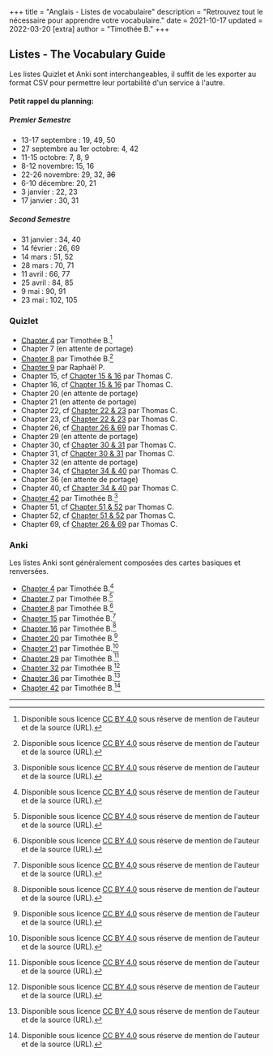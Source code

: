 +++
title = "Anglais - Listes de vocabulaire"
description = "Retrouvez tout le nécessaire pour apprendre votre vocabulaire."
date = 2021-10-17
updated = 2022-03-20
[extra]
author = "Timothée B."
+++

## Listes - The Vocabulary Guide

Les listes Quizlet et Anki sont interchangeables, il suffit de les exporter au format CSV pour permettre leur portabilité d'un service à l'autre.

#### Petit rappel du planning:

##### Premier Semestre

* 13-17 septembre : 19, 49, 50 
* 27 septembre au 1er octobre: 4, 42
* 11-15 octobre: 7, 8, 9
* 8-12 novembre: 15, 16
* 22-26 novembre: 29, 32, ~~36~~
* 6-10 décembre: 20, 21
* 3 janvier : 22, 23
* 17 janvier : 30, 31

##### Second Semestre

* 31 janvier : 34, 40
* 14 février : 26, 69
* 14 mars : 51, 52
* 28 mars : 70, 71
* 11 avril : 66, 77
* 25 avril : 84, 85
* 9 mai : 90, 91
* 23 mai : 102, 105


### Quizlet

* [Chapter 4](https://quizlet.com/fr/617866803/the-vocabulary-guide-chapter-4-flash-cards/) par Timothée B.[^1]
* Chapter 7 (en attente de portage)
* [Chapter 8](https://quizlet.com/fr/627092576/the-vocabulary-guide-chapter-8-the-human-being-behaviour-and-manners-flash-cards) par Timothée B.[^1]
* [Chapter 9](https://quizlet.com/fr/627069594/liste-9-flash-cards/) par Raphaël P.
* Chapter 15, cf [Chapter 15 & 16](https://quizlet.com/_ahi878?x=1qqt&i=3xkvg7) par Thomas C.
* Chapter 16, cf [Chapter 15 & 16](https://quizlet.com/_ahi878?x=1qqt&i=3xkvg7) par Thomas C.
* Chapter 20 (en attente de portage)
* Chapter 21 (en attente de portage)
* Chapter 22, cf [Chapter 22 & 23](https://quizlet.com/_atr4cy?x=1qqt&i=3xkvg7) par Thomas C.
* Chapter 23, cf [Chapter 22 & 23](https://quizlet.com/_atr4cy?x=1qqt&i=3xkvg7) par Thomas C.
* Chapter 26, cf [Chapter 26 & 69](https://quizlet.com/_b0z1xf?x=1jqt&i=3xkvg7) par Thomas C.
* Chapter 29 (en attente de portage)
* Chapter 30, cf [Chapter 30 & 31](https://quizlet.com/_ausygo?x=1qqt&i=3xkvg7) par Thomas C.
* Chapter 31, cf [Chapter 30 & 31](https://quizlet.com/_ausygo?x=1qqt&i=3xkvg7) par Thomas C.
* Chapter 32 (en attente de portage)
* Chapter 34, cf [Chapter 34 & 40](https://quizlet.com/_axcfuf?x=1jqt&i=3xkvg7) par Thomas C.
* Chapter 36 (en attente de portage)
* Chapter 40, cf [Chapter 34 & 40](https://quizlet.com/_axcfuf?x=1jqt&i=3xkvg7) par Thomas C.
* [Chapter 42](https://quizlet.com/fr/617882829/the-vocabulary-guide-chapter-42-mans-basic-concerns-flash-cards/) par Timothée B.[^1]
* Chapter 51, cf [Chapter 51 & 52](https://quizlet.com/_b61uqe?x=1jqt&i=3xkvg7) par Thomas C.
* Chapter 52, cf [Chapter 51 & 52](https://quizlet.com/_b61uqe?x=1jqt&i=3xkvg7) par Thomas C.
* Chapter 69, cf [Chapter 26 & 69](https://quizlet.com/_b0z1xf?x=1jqt&i=3xkvg7) par Thomas C.


### Anki

Les listes Anki sont généralement composées des cartes basiques et renversées.

* [Chapter 4](/anki/MP2I%20-%20Anglais__Vocabulary%204.apkg) par Timothée B.[^1]
* [Chapter 7](/anki/MP2I%20-%20Anglais__Vocabulary%207.apkg) par Timothée B.[^1]
* [Chapter 8](/anki/MP2I%20-%20Anglais__Vocabulary%208.apkg) par Timothée B.[^1]
* [Chapter 15](/anki/MP2I%20-%20Anglais__Vocabulary%2015.apkg) par Timothée B.[^1]
* [Chapter 16](/anki/MP2I%20-%20Anglais__Vocabulary%2016.apkg) par Timothée B.[^1]
* [Chapter 20](/anki/MP2I%20-%20Anglais__Vocabulary%2020.apkg) par Timothée B.[^1]
* [Chapter 21](/anki/MP2I%20-%20Anglais__Vocabulary%2021.apkg) par Timothée B.[^1]
* [Chapter 29](/anki/MP2I%20-%20Anglais__Vocabulary%2029.apkg) par Timothée B.[^1]
* [Chapter 32](/anki/MP2I%20-%20Anglais__Vocabulary%2032.apkg) par Timothée B.[^1]
* [Chapter 36](/anki/MP2I%20-%20Anglais__Vocabulary%2036.apkg) par Timothée B.[^1]
* [Chapter 42](/anki/MP2I%20-%20Anglais__Vocabulary%2042.apkg) par Timothée B.[^1]

* * *

[^1]: Disponible sous licence [CC BY 4.0](https://creativecommons.org/licenses/by/4.0/) sous réserve de mention de l'auteur et de la source (URL).